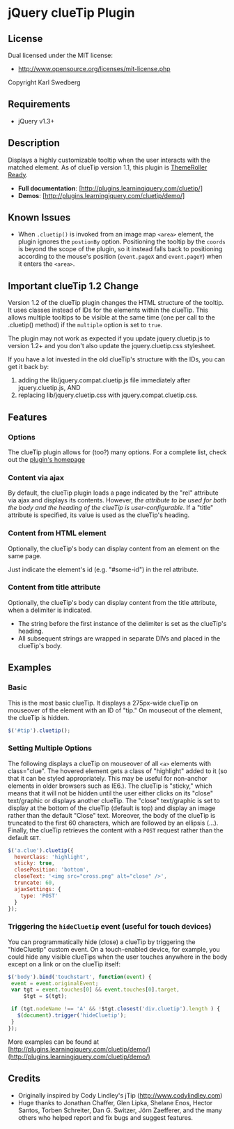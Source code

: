 # jQuery clueTip Plugin

## License

Dual licensed under the MIT license:

* http://www.opensource.org/licenses/mit-license.php

Copyright Karl Swedberg

## Requirements

* jQuery v1.3+

## Description

Displays a highly customizable tooltip when the user interacts with the matched element. As of clueTip version 1.1, this plugin is [ThemeRoller Ready][1].

* **Full documentation**: [http://plugins.learningjquery.com/cluetip/]
* **Demos**: [http://plugins.learningjquery.com/cluetip/demo/]

## Known Issues

* When `.cluetip()` is invoked from an image map `<area>` element, the plugin ignores the `postionBy` option. Positioning the tooltip by the `coords` is beyond the scope of the plugin, so it instead falls back to positioning according to the mouse's position (`event.pageX` and `event.pageY`) when it enters the `<area>`.

## Important clueTip 1.2 Change

Version 1.2 of the clueTip plugin changes the HTML structure of the tooltip. It uses classes instead of IDs for the elements within the clueTip. This allows multiple tooltips to be visible at the same time (one per call to the .cluetip() method) if the `multiple` option is set to `true`.

The plugin may not work as expected if you update jquery.cluetip.js to version 1.2+ and you don't also update the jquery.cluetip.css stylesheet.

If you have a lot invested in the old clueTip's structure with the IDs, you can get it back by:

1. adding the lib/jquery.compat.cluetip.js file immediately after jquery.cluetip.js, AND
2. replacing lib/jquery.cluetip.css with jquery.compat.cluetip.css.

## Features

### Options

The clueTip plugin allows for (too?) many options. For a complete list, check out the [plugin's homepage][2]

### Content via ajax

By default, the clueTip plugin loads a page indicated by the "rel" attribute via ajax and displays its contents. However, *the attribute to be used for both the body and the heading of the clueTip is user-configurable*.
If a "title" attribute is specified, its value is used as the clueTip's heading.

### Content from HTML element

Optionally, the clueTip's body can display content from an element on the same page.

Just indicate the element's id (e.g. "#some-id") in the rel attribute.

### Content from title attribute

Optionally, the clueTip's body can display content from the title attribute, when a delimiter is indicated.

* The string before the first instance of the delimiter is set as the clueTip's heading.
* All subsequent strings are wrapped in separate DIVs and placed in the clueTip's body.

## Examples

### Basic

This is the most basic clueTip. It displays a 275px-wide clueTip on mouseover of the element with an ID of "tip." On mouseout of the element, the clueTip is hidden.

```javascript
$('#tip').cluetip();
```

### Setting Multiple Options
The following displays a clueTip on mouseover of all `<a>` elements with class="clue". The hovered element gets a class of "highlight" added to it (so that it can be styled appropriately. This may be useful for non-anchor elements in older browsers such as IE6.). The clueTip is "sticky," which means that it will not be hidden until the user either clicks on its "close" text/graphic or displays another clueTip. The "close" text/graphic is set to display at the bottom of the clueTip (default is top) and display an image rather than the default "Close" text. Moreover, the body of the clueTip is truncated to the first 60 characters, which are followed by an ellipsis (...). Finally, the clueTip retrieves the content with a `POST` request rather than the default `GET`.

```javascript
$('a.clue').cluetip({
  hoverClass: 'highlight',
  sticky: true,
  closePosition: 'bottom',
  closeText: '<img src="cross.png" alt="close" />',
  truncate: 60,
  ajaxSettings: {
    type: 'POST'
  }
});
```

### Triggering the `hideCluetip` event (useful for touch devices)

You can programmatically hide (close) a clueTip by triggering the "hideCluetip" custom event. On a touch-enabled device, for example, you could hide any visible clueTips when the user touches anywhere in the body except on a link or on the clueTip itself:

```javascript
$('body').bind('touchstart', function(event) {
 event = event.originalEvent;
 var tgt = event.touches[0] && event.touches[0].target,
     $tgt = $(tgt);

 if (tgt.nodeName !== 'A' && !$tgt.closest('div.cluetip').length ) {
   $(document).trigger('hideCluetip');
 }
});
```

More examples can be found at [http://plugins.learningjquery.com/cluetip/demo/](http://plugins.learningjquery.com/cluetip/demo/)


## Credits

* Originally inspired by Cody Lindley's jTip (http://www.codylindley.com)
* Huge thanks to Jonathan Chaffer, Glen Lipka, Shelane Enos, Hector Santos, Torben Schreiter, Dan G. Switzer, Jörn Zaefferer, and the many others who helped report and fix bugs and suggest features.

[1]: http://jqueryui.com/themeroller/
[2]: http://plugins.learningjquery.com/cluetip/
